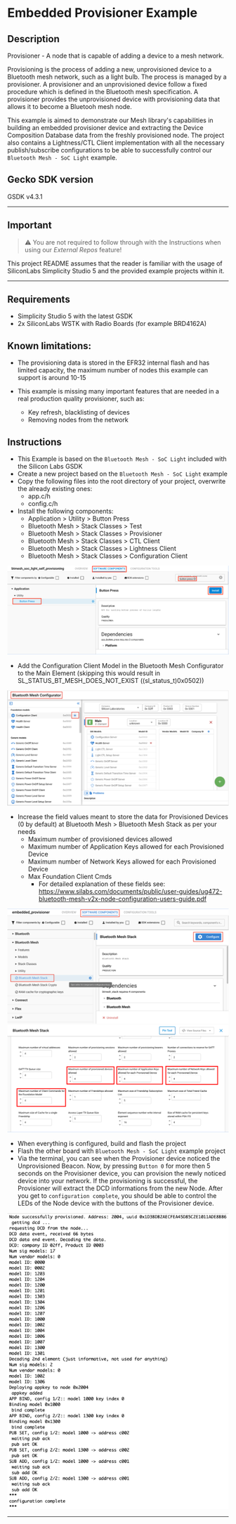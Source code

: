 # Embedded Provisioner Example

## Description ##

Provisioner - A node that is capable of adding a device to a mesh network.

Provisioning is the process of adding a new, unprovisioned device to a Bluetooth mesh network, such as a light bulb. The process is managed by a provisioner. A provisioner and an unprovisioned device follow a fixed procedure which is defined in the Bluetooth mesh specification. A provisioner provides the unprovisioned device with provisioning data that allows it to become a Bluetooh mesh node.

This example is aimed to demonstrate our Mesh library's capabilities in building an embedded provisioner device and extracting the Device Composition Database data from the freshly provisioned node. The project also contains a Lightness/CTL Client implementation with all the necessary publish/subscribe configurations to be able to successfully control our ```Bluetooth Mesh - SoC Light``` example.

## Gecko SDK version ##

GSDK v4.3.1

---

## Important

> ⚠ You are not required to follow through with the Instructions when using our *External Repos* feature!

This project README assumes that the reader is familiar with the usage of SiliconLabs Simplicity Studio 5 and the provided example projects within it.

---

## Requirements

  - Simplicity Studio 5 with the latest GSDK
  - 2x SiliconLabs WSTK with Radio Boards (for example BRD4162A)

## Known limitations:

  - The provisioning data is stored in the EFR32 internal flash and has limited capacity, the maximum number of nodes this example can support is around 10-15 

  - This example is missing many important features that are needed in a real production quality provisioner, such as:
    - Key refresh, blacklisting of devices
    - Removing nodes from the network

## Instructions

  - This Example is based on the ```Bluetooth Mesh - SoC Light``` included with the Silicon Labs GSDK
  - Create a new project based on the ```Bluetooth Mesh - SoC Light``` example
  - Copy the following files into the root directory of your project, overwrite the already existing ones:
    - app.c/h
    - config.c/h
  - Install the following components:
    - Application > Utility > Button Press
    - Bluetooth Mesh > Stack Classes > Test
    - Bluetooth Mesh > Stack Classes > Provisioner
    - Bluetooth Mesh > Stack Classes > CTL Client
    - Bluetooth Mesh > Stack Classes > Lightness Client
    - Bluetooth Mesh > Stack Classes > Configuration Client

  ![install_button_press](images/install_button_press.png)

  - Add the Configuration Client Model in the Bluetooth Mesh Configurator to the Main Element (skipping this would result in SL_STATUS_BT_MESH_DOES_NOT_EXIST ((sl_status_t)0x0502))
 
  ![add_config_client_model](images/add_config_client_model.png)

  - Increase the field values meant to store the data for Provisioned Devices (0 by default) at Bluetooth Mesh > Bluetooth Mesh Stack as per your needs
    - Maximum number of provisioned devices allowed
    - Maximum number of Application Keys allowed for each Provisioned Device
    - Maximum number of Network Keys allowed for each Provisioned Device
    - Max Foundation Client Cmds
      - For detailed explanation of these fields see: https://www.silabs.com/documents/public/user-guides/ug472-bluetooth-mesh-v2x-node-configuration-users-guide.pdf

  ![increase_values_1](images/increase_values_1.png)
  ![increase_values_2](images/increase_values_2.png)

  - When everything is configured, build and flash the project
  - Flash the other board with ```Bluetooth Mesh - SoC Light``` example project
  - Via the terminal, you can see when the Provisioner device noticed the Unprovisioned Beacon. Now, by pressing ```Button 0``` for more then 5 seconds on the Provisioner device, you can provision the newly noticed device into your network. If the provisioning is successful, the Provisioner will extract the DCD informations from the new Node. After you get to ```configuration complete```, you should be able to control the LEDs of the Node device with the buttons of the Provisioner device.

  ![dcd_infos](images/dcd_infos.png)

---